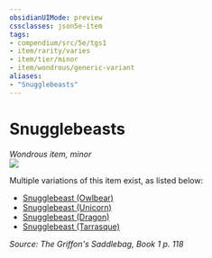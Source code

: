 ```yaml
---
obsidianUIMode: preview
cssclasses: json5e-item
tags:
- compendium/src/5e/tgs1
- item/rarity/varies
- item/tier/minor
- item/wondrous/generic-variant
aliases: 
- "Snugglebeasts"
---
```

# Snugglebeasts
*Wondrous item, minor*  
![](https://raw.githubusercontent.com/TheGiddyLimit/homebrew/master/_img/TGS1/Snugglebeasts.webp#right)  


Multiple variations of this item exist, as listed below:

- [Snugglebeast (Owlbear)](compendium/items/snugglebeast-owlbear-tgs1.md)  
- [Snugglebeast (Unicorn)](compendium/items/snugglebeast-unicorn-tgs1.md)  
- [Snugglebeast (Dragon)](compendium/items/snugglebeast-dragon-tgs1.md)  
- [Snugglebeast (Tarrasque)](compendium/items/snugglebeast-tarrasque-tgs1.md)  

*Source: The Griffon's Saddlebag, Book 1 p. 118*